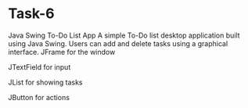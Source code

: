 # Task-6
Java Swing To-Do List App A simple To-Do list desktop application built using Java Swing. Users can add and delete tasks using a graphical interface. 
JFrame for the window

JTextField for input

JList for showing tasks

JButton for actions

